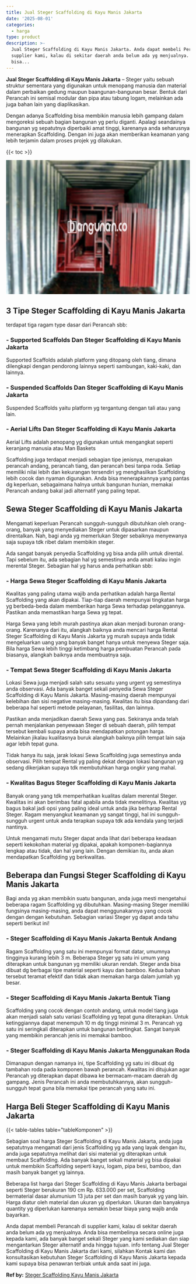 ```yaml
---
title: Jual Steger Scaffolding di Kayu Manis Jakarta
date: '2025-08-01'
categories:
  - harga
type: product
description: >-
  Jual Steger Scaffolding di Kayu Manis Jakarta. Anda dapat membeli Perancah di
  supplier kami, kalau di sekitar daerah anda belum ada yg menjualnya. Anda
  bisa...
---
```


**Jual Steger Scaffolding di Kayu Manis Jakarta** – Steger yaitu sebuah struktur sementara yang digunakan untuk menopang manusia dan material dalam perbaikan gedung maupun baangunan-bangunan besar. Bentuk dari Perancah ini semisal modular dan pipa atau tabung logam, melainkan ada juga bahan lain yang diaplikasikan.

Dengan adanya Scaffolding bisa membikin manusia lebih gampang dalam mengoreksi sebuah bagian bangunan yg perlu diganti. Apalagi seandainya bangunan yg sepatutnya diperbaiki amat tinggi, karenanya anda seharusnya menerapkan Scaffolding. Dengan ini juga akan memberikan keamanan yang lebih terjamin dalam proses projek yg dilakukan.

{{< toc >}}

![Jual Steger Scaffolding di Kayu Manis Jakarta](/images/sewa-scaffolding-steger-15.png)

## 3 Tipe Steger Scaffolding di Kayu Manis Jakarta

terdapat tiga ragam type dasar dari Perancah sbb:

### \- Supported Scaffolds Dan Steger Scaffolding di Kayu Manis Jakarta

Supported Scaffolds adalah platform yang ditopang oleh tiang, dimana dilengkapi dengan pendorong lainnya seperti sambungan, kaki-kaki, dan lainnya.

### \- Suspended Scaffolds Dan Steger Scaffolding di Kayu Manis Jakarta

Suspended Scaffolds yaitu platform yg tergantung dengan tali atau yang lain.

### \- Aerial Lifts Dan Steger Scaffolding di Kayu Manis Jakarta

Aerial Lifts adalah penopang yg digunakan untuk mengangkat seperti keranjang manusia atau Man Baskets

Scaffolding juga terdapat menjadi sebagian tipe jenisnya, merupakan perancah andang, perancah tiang, dan perancah besi tanpa roda. Setiap memiliki nilai lebih dan kekurangan tersendiri yg menghasilkan Scaffolding lebih cocok dan nyaman digunakan. Anda bisa menerapkannya yang pantas dg keperluan, sebagaimana halnya untuk bangunan hunian, memakai Perancah andang bakal jadi alternatif yang paling tepat.

## Sewa Steger Scaffolding di Kayu Manis Jakarta

Mengamati keperluan Perancah sungguh-sungguh dibutuhkan oleh orang-orang, banyak yang menyediakan Steger untuk dipasarkan maupun direntalkan. Nah, bagi anda yg memerlukan Steger sebaiknya menyewanya saja supaya tdk ribet dalam membikin steger.

Ada sangat banyak penyedia Scaffolding yg bisa anda pilih untuk dirental. Tapi sebelum itu, ada sebagian hal yg semestinya anda amati kalau ingin merental Steger. Sebagian hal yg harus anda perhatikan sbb:

### \- Harga Sewa Steger Scaffolding di Kayu Manis Jakarta

Kwalitas yang paling utama wajib anda perhatikan adalah harga Rental Scaffolding yang akan dipakai. Tiap-tiap daerah mempunyai tingkatan harga yg berbeda-beda dalam memberikan harga Sewa terhadap pelanggannya. Pastikan anda memastikan harga Sewa yg tepat.

Harga Sewa yang lebih murah pastinya akan akan menjadi buronan orang-orang. Karenanya dari itu, alangkah baiknya anda mencari harga Rental Steger Scaffolding di Kayu Manis Jakarta yg murah supaya anda tidak mengeluarkan uang yang banyak banget hanya untuk menyewa Steger saja. Bila harga Sewa lebih tinggi ketimbang harga pembuatan Perancah pada biasanya, alangkah baiknya anda membuatnya saja.

### \- Tempat Sewa Steger Scaffolding di Kayu Manis Jakarta

Lokasi Sewa juga menjadi salah satu sesuatu yang urgent yg semestinya anda observasi. Ada banyak banget sekali penyedia Sewa Steger Scaffolding di Kayu Manis Jakarta. Masing-masing daerah mempunyai kelebihan dan sisi negative masing-masing. Kwalitas itu bisa dipandang dari beberapa hal seperti metode pelayanan, fasilitas, dan lainnya.

Pastikan anda menjadikan daerah Sewa yang pas. Sekiranya anda telah pernah menjalankan penyewaan Steger di sebuah daerah, pilih tempat tersebut kembali supaya anda bisa mendapatkan potongan harga. Melainkan jikalau kualitasnya buruk alangkah baiknya pilih tempat lain saja agar lebih tepat guna.

Tidak hanya itu saja, jarak lokasi Sewa Scaffolding juga semestinya anda observasi. Pilih tempat Rental yg paling dekat dengan lokasi bangunan yg sedang dikerjakan supaya tdk membutuhkan harga ongkir yang mahal.

### \- Kwalitas Bagus Steger Scaffolding di Kayu Manis Jakarta

Banyak orang yang tdk memperhatikan kualitas dalam merental Steger. Kwalitas ini akan berimbas fatal apabila anda tidak menelitinya. Kwalitas yg bagus bakal jadi opsi yang paling ideal untuk anda jika berharap Rental Steger. Ragam menyangkut keamanan yg sangat tinggi, hal ini sungguh-sungguh urgent untuk anda terapkan supaya tdk ada kendala yang terjadi nantinya.

Untuk mengamati mutu Steger dapat anda lihat dari beberapa keadaan seperti kekokohan material yg dipakai, apakah komponen-bagiannya lengkap atau tidak, dan hal yang lain. Dengan demikian itu, anda akan mendapatkan Scaffolding yg berkwalitas.

## Beberapa dan Fungsi Steger Scaffolding di Kayu Manis Jakarta

Bagi anda yg akan membikin suatu bangunan, anda juga mesti mengetahui beberapa ragam Scaffolding yg dibutuhkan. Masing-masing Steger memiliki fungsinya masing-masing, anda dapat menggunakannya yang cocok dengan dengan kebutuhan. Sebagian variasi Steger yg dapat anda tahu seperti berikut ini!

### \- Steger Scaffolding di Kayu Manis Jakarta Bentuk Andang

Ragam Scaffolding yang satu ini mempunyai format datar, umumnya tingginya kurang lebih 3 m. Beberapa Steger yg satu ini umum yang diterapkan untuk bangunan yg memiliki ukuran rendah. Steger anda bisa dibuat dg berbagai tipe material seperti kayu dan bamboo. Kedua bahan tersebut teramat efektif dan tidak akan memakan harga dalam jumlah yg besar.

### \- Steger Scaffolding di Kayu Manis Jakarta Bentuk Tiang

Scaffolding yang cocok dengan contoh andang, untuk model tiang juga akan menjadi salah satu variasi Scaffolding yg tepat guna diterapkan. Untuk ketinggiannya dapat menempuh 10 m dg tinggi minimal 3 m. Perancah yg satu ini seringkali diterapkan untuk bangunan bertingkat. Sangat banyak yang membikin perancah jenis ini memakai bamboo.

### \- Steger Scaffolding di Kayu Manis Jakarta Menggunakan Roda

Dimanapun dengan namanya ini, tipe Scaffolding yg satu ini dibuat dg tambahan roda pada komponen bawah perancah. Kwalitas ini ditujukan agar Perancah yg diterapkan dapat dibawa ke bermacam-macam daerah dg gampang. Jenis Perancah ini anda membutuhkannya, akan sungguh-sungguh tepat guna bila memakai tipe perancah yang satu ini.

## Harga Beli Steger Scaffolding di Kayu Manis Jakarta

{{< table-tables table="tableKomponen" >}}

Sebagian soal harga Steger Scaffolding di Kayu Manis Jakarta, anda juga sepatutnya mengamati dari jenis Scaffolding yg ada yang layak dengan itu, anda juga sepatutnya melihat dari sisi material yg diterapkan untuk membaut Scaffolding. Ada banyak banget sekali material yg bisa dipakai untuk membikin Scaffolding seperti kayu, logam, pipa besi, bamboo, dan masih banyak banget yg lainnya.

Beberapa list harga dari Steger Scaffolding di Kayu Manis Jakarta berbagai seperti Steger berukuran 190 cm Rp. 633.000 per set, Scaffolding bermaterial dasar alumunium 13 juta per set dan masih banyak yg yang lain. Harga diatur oleh material dan ukuran yg diperlukan. Ukuran dan banyaknya quantity yg diperlukan karenanya semakin besar biaya yang wajib anda bayarkan.

Anda dapat membeli Perancah di supplier kami, kalau di sekitar daerah anda belum ada yg menjualnya. Anda bisa membelinya secara online juga kepada kami, ada banyak banget sekali Steger yang kami sediakan dan siap mengantarkan Steger alternatif anda hingga tujuan. info tentang Jual Steger Scaffolding di Kayu Manis Jakarta dari kami, silahkan Kontak kami dan konsultasikan kebutuhan Steger Scaffolding di Kayu Manis Jakarta kepada kami supaya bisa penawran terbiak untuk anda saat ini juga.

**Ref by:** [Steger Scaffolding Kayu Manis Jakarta](https://id.wikipedia.org/wiki/Steger)
